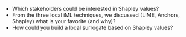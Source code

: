 * Which stakeholders could be interested in Shapley values?
* From the three local iML techniques, we discussed (LIME, Anchors, Shapley) what is your favorite (and why)?
* How could you build a local surrogate based on Shapley values?

